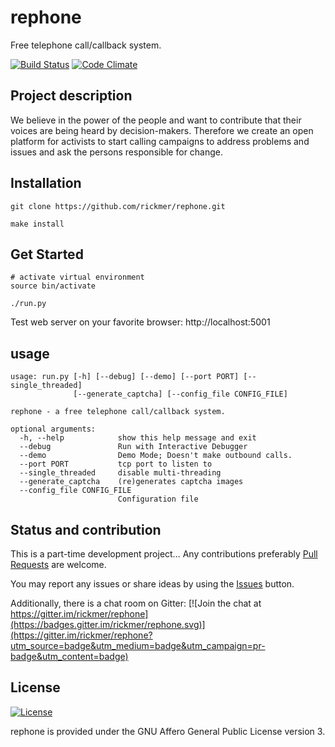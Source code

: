 rephone
=======

Free telephone call/callback system.

[![Build Status](https://travis-ci.org/rickmer/rephone.svg?branch=master)](https://travis-ci.org/rickmer/rephone)
[![Code Climate](https://codeclimate.com/github/rickmer/rephone/badges/gpa.svg)](https://codeclimate.com/github/rickmer/rephone)

## Project description
We believe in the power of the people and want to contribute that their voices are being heard by decision-makers. Therefore we create an open platform for activists to start calling campaigns to address problems and issues and ask the persons responsible for change.

## Installation
```
git clone https://github.com/rickmer/rephone.git

make install
```

## Get Started
```
# activate virtual environment
source bin/activate

./run.py
```
Test web server on your favorite browser: http://localhost:5001

## usage
```
usage: run.py [-h] [--debug] [--demo] [--port PORT] [--single_threaded]
              [--generate_captcha] [--config_file CONFIG_FILE]

rephone - a free telephone call/callback system.

optional arguments:
  -h, --help            show this help message and exit
  --debug               Run with Interactive Debugger
  --demo                Demo Mode; Doesn't make outbound calls.
  --port PORT           tcp port to listen to
  --single_threaded     disable multi-threading
  --generate_captcha    (re)generates captcha images
  --config_file CONFIG_FILE
                        Configuration file
```

## Status and contribution

This is a part-time development project... Any contributions preferably [Pull Requests](https://github.com/rickmer/rephone/pulls) are welcome.

You may report any issues or share ideas by using the [Issues](https://github.com/rickmer/rephone/issues) button.

Additionally, there is a chat room on Gitter:
[![Join the chat at https://gitter.im/rickmer/rephone](https://badges.gitter.im/rickmer/rephone.svg)](https://gitter.im/rickmer/rephone?utm_source=badge&utm_medium=badge&utm_campaign=pr-badge&utm_content=badge)


## License

[![License](http://www.gnu.org/graphics/agplv3-155x51.png)](http://www.gnu.org/licenses/agpl-3.0.txt)

rephone is provided under the GNU Affero General Public License version 3.